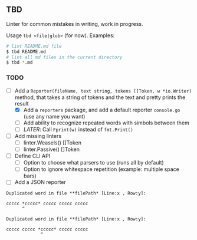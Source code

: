 ## TBD

Linter for common mistakes in writing, work in progress.

Usage `tbd <file|glob>` (for now). Examples:

```bash
# lint README.md file
$ tbd README.md
# lint all md files in the current directory
$ tbd *.md
```

### TODO

- [ ] Add a `Reporter(fileName, text string, tokens []Token, w *io.Writer)` method, that takes a string of tokens and the text and pretty prints the result
  - [x] Add a `reporters` package, and add a default reporter `console.go` (use any name you want)
  - [ ] Add ability to recognize repeated words with simbols between them
  - [ ] *LATER*: Call `Fprint(w)` instead of `fmt.Print()`
- [ ] Add missing linters
  - [ ] linter.Weasels() []Token
  - [ ] linter.Passive() []Token
- [ ] Define CLI API
  - [ ] Option to choose what parsers to use (runs all by default)
  - [ ] Option to ignore whitespace repetition (example: multiple space bars)
- [ ] Add a JSON reporter

```
Duplicated word in file **filePath* [Line:x , Row:y]:

ccccc *ccccc* ccccc ccccc ccccc
      ^

Duplicated word in file **filePath* [Line:x , Row:y]:

ccccc ccccc *ccccc* ccccc ccccc
             ^
```
